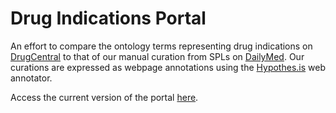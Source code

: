 # Drug Indications Portal

An effort to compare the ontology terms representing drug indications on [DrugCentral](http://drugcentral.org/) to that of our manual curation from SPLs on [DailyMed](http:/dailymed.nlm.nih.gov/). Our curations are expressed as webpage annotations using the [Hypothes.is](http://hypothes.is/) web annotator.

Access the current version of the portal [here](http://fhssrvvm0015.fhs.unimaas.nl/drugindications/IndicationCodesExtractor.php).

